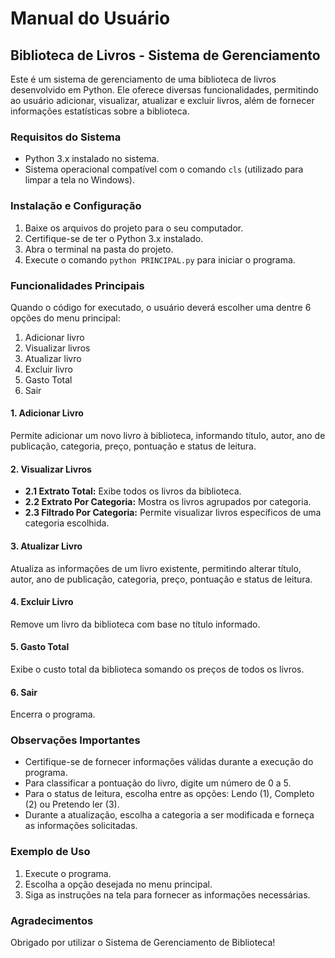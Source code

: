 # Manual do Usuário

## Biblioteca de Livros - Sistema de Gerenciamento

Este é um sistema de gerenciamento de uma biblioteca de livros desenvolvido em Python. Ele oferece diversas funcionalidades, permitindo ao usuário adicionar, visualizar, atualizar e excluir livros, além de fornecer informações estatísticas sobre a biblioteca.

### Requisitos do Sistema

- Python 3.x instalado no sistema.
- Sistema operacional compatível com o comando `cls` (utilizado para limpar a tela no Windows).

### Instalação e Configuração

1. Baixe os arquivos do projeto para o seu computador.
2. Certifique-se de ter o Python 3.x instalado.
3. Abra o terminal na pasta do projeto.
4. Execute o comando `python PRINCIPAL.py` para iniciar o programa.

### Funcionalidades Principais

Quando o código for executado, o usuário deverá escolher uma dentre 6 opções do menu principal:
  1. Adicionar livro
  2. Visualizar livros
  3. Atualizar livro
  4. Excluir livro
  5. Gasto Total
  6. Sair


#### 1. Adicionar Livro

Permite adicionar um novo livro à biblioteca, informando título, autor, ano de publicação, categoria, preço, pontuação e status de leitura.

#### 2. Visualizar Livros

- **2.1 Extrato Total:** Exibe todos os livros da biblioteca.
- **2.2 Extrato Por Categoria:** Mostra os livros agrupados por categoria.
- **2.3 Filtrado Por Categoria:** Permite visualizar livros específicos de uma categoria escolhida.

#### 3. Atualizar Livro

Atualiza as informações de um livro existente, permitindo alterar título, autor, ano de publicação, categoria, preço, pontuação e status de leitura.

#### 4. Excluir Livro

Remove um livro da biblioteca com base no título informado.

#### 5. Gasto Total

Exibe o custo total da biblioteca somando os preços de todos os livros.

#### 6. Sair

Encerra o programa.

### Observações Importantes

- Certifique-se de fornecer informações válidas durante a execução do programa.
- Para classificar a pontuação do livro, digite um número de 0 a 5.
- Para o status de leitura, escolha entre as opções: Lendo (1), Completo (2) ou Pretendo ler (3).
- Durante a atualização, escolha a categoria a ser modificada e forneça as informações solicitadas.

### Exemplo de Uso

1. Execute o programa.
2. Escolha a opção desejada no menu principal.
3. Siga as instruções na tela para fornecer as informações necessárias.

### Agradecimentos

Obrigado por utilizar o Sistema de Gerenciamento de Biblioteca!
